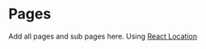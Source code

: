 # Pages

Add all pages and sub pages here. Using [React Location](https://react-location.tanstack.com/overview)
